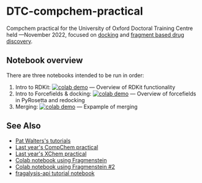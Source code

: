 # DTC-compchem-practical
Compchem practical for the University of Oxford Doctoral Training Centre held —November 2022,
focused on [docking](https://en.wikipedia.org/wiki/Docking_(molecular)) 
and [fragment based drug discovery](https://en.wikipedia.org/wiki/Fragment-based_lead_discovery).

## Notebook overview

There are three notebooks intended to be run in order:

1. Intro to RDKit: [![colab demo](https://img.shields.io/badge/Run_RDKit_intro-f9ab00?logo=googlecolab)](https://colab.research.google.com/github/matteoferla/DTC-compchem-practical/blob/main/1-basics.ipynb) — Overview of RDKit functionality 
2. Intro to Forcefields & docking: [![colab demo](https://img.shields.io/badge/Run_Docking_intro-f9ab00?logo=googlecolab)](https://colab.research.google.com/github/matteoferla/DTC-compchem-practical/blob/main/2-redocking.ipynb) — Overview of forcefields in PyRosetta and redocking
3. Merging: [![colab demo](https://img.shields.io/badge/Run_RDKit_intro-f9ab00?logo=googlecolab)](https://colab.research.google.com/github/matteoferla/DTC-compchem-practical/blob/main/3-merging.ipynb) — Expample of merging

## See Also

* [Pat Walters's tutorials](https://github.com/PatWalters/practical_cheminformatics_tutorials)
* [Last year's CompChem practical](https://github.com/FBoyles/DTC_virtual_screening)
* [Last year's XChem practical](https://github.com/xchem/strucbio_practical)
* [Colab notebook using Fragmenstein](https://colab.research.google.com/github/matteoferla/Fragmenstein/blob/master/colab_fragmenstein.ipynb)
* [Colab notebook using Fragmenstein #2](https://colab.research.google.com/github/matteoferla/Fragmenstein/blob/master/colab_playground.ipynb)
* [fragalysis-api tutorial notebook](https://github.com/xchem/fragalysis-api/blob/master/Tutorials.ipynb)

